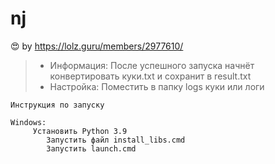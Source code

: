 # nj
:heart_eyes: by https://lolz.guru/members/2977610/     

> - Информация:
    После успешного запуска начнёт конвертировать куки.txt и сохранит в result.txt
> - Настройка:
    Поместить в папку logs куки или логи 

    Инструкция по запуску

    Windows:
         Установить Python 3.9
            Запустить файл install_libs.cmd
            Запустить launch.cmd

